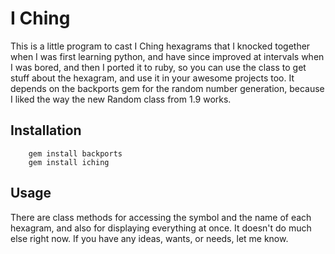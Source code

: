 # I Ching

This is a little program to cast I Ching hexagrams that I knocked together when I was first learning python, and have since improved at intervals when I was bored, and then I ported it to ruby, so you can use the class to get stuff about the hexagram, and use it in your awesome projects too. It depends on the backports gem for the random number generation, because I liked the way the new Random class from 1.9 works. 

## Installation

		gem install backports
		gem install iching
		
## Usage
There are class methods for accessing the symbol and the name of each hexagram, and also for displaying everything at once. It doesn't do much else right now. If you have any ideas, wants, or needs, let me know. 